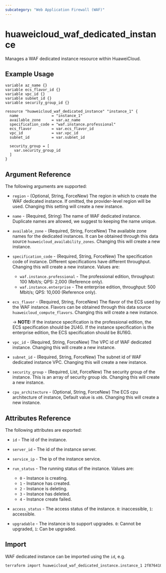 ```yaml
---
subcategory: "Web Application Firewall (WAF)"
---
```


# huaweicloud_waf_dedicated_instance

Manages a WAF dedicated instance resource within HuaweiCloud.

## Example Usage

```hcl
variable az_name {}
variable ecs_flavor_id {}
variable vpc_id {}
variable subnet_id {}
variable security_group_id {}

resource "huaweicloud_waf_dedicated_instance" "instance_1" {
  name               = "instance_1"
  available_zone     = var.az_name
  specification_code = "waf.instance.professional"
  ecs_flavor         = var.ecs_flavor_id
  vpc_id             = var.vpc_id
  subnet_id          = var.subnet_id

  security_group = [
    var.security_group_id
  ]
}
```

## Argument Reference

The following arguments are supported:

* `region` - (Optional, String, ForceNew) The region in which to create the WAF dedicated instance.
  If omitted, the provider-level region will be used. Changing this setting will create a new instance.
  
* `name` - (Required, String) The name of WAF dedicated instance. Duplicate names are allowed, we suggest to keeping the
  name unique.

* `available_zone` - (Required, String, ForceNew) The available zone names for the dedicated instances. It can be obtained through
  this data source `huaweicloud_availability_zones`. Changing this will create a new instance.

* `specification_code` - (Required, String, ForceNew) The specification code of instance.
  Different specifications have different throughput. Changing this will create a new instance. Values are:
  + `waf.instance.professional` - The professional edition, throughput: 100 Mbit/s; QPS: 2,000 (Reference only).
  + `waf.instance.enterprise` - The enterprise edition, throughput: 500 Mbit/s; QPS: 10,000 (Reference only).

* `ecs_flavor` - (Required, String, ForceNew) The flavor of the ECS used by the WAF instance. Flavors can be obtained
  through this data source `huaweicloud_compute_flavors`. Changing this will create a new instance.

  -> **NOTE:** If the instance specification is the professional edition, the ECS specification should be 2U4G. If the
   instance specification is the enterprise edition, the ECS specification should be 8U16G.

* `vpc_id` - (Required, String, ForceNew) The VPC id of WAF dedicated instance.
   Changing this will create a new instance.

* `subnet_id` - (Required, String, ForceNew) The subnet id of WAF dedicated instance VPC.
   Changing this will create a new instance.

* `security_group` - (Required, List, ForceNew) The security group of the instance. This is an array of security group ids.
   Changing this will create a new instance.
  
* `cpu_architecture` - (Optional, String, ForceNew) The ECS cpu architecture of instance, Default value is `x86`.
  Changing this will create a new instance.

## Attributes Reference

The following attributes are exported:

* `id` -  The id of the instance.

* `server_id` - The id of the instance server.

* `service_ip` - The ip of the instance service.

* `run_status` - The running status of the instance. Values are:
  + `0` - Instance is creating.
  + `1` - Instance has created.
  + `2` - Instance is deleting.
  + `3` - Instance has deleted.
  + `4` - Instance create failed.

* `access_status` - The access status of the instance. `0`: inaccessible, `1`: accessible.

* `upgradable` - The instance is to support upgrades. `0`: Cannot be upgraded, `1`: Can be upgraded.

## Import

WAF dedicated instance can be imported using the `id`, e.g.

```sh
terraform import huaweicloud_waf_dedicated_instance.instance_1 2f87641090206b821f07e0f6bd6
```
